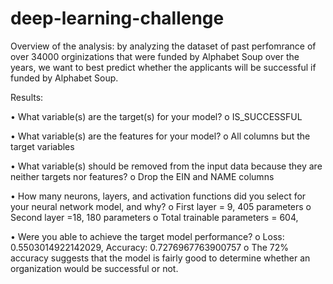 # deep-learning-challenge
Overview of the analysis: by analyzing the dataset of past perfomrance of over 34000 orginizations that were funded by Alphabet Soup over the years, we want to best predict whether the applicants will be successful if funded by Alphabet Soup.

Results: 

•	What variable(s) are the target(s) for your model?
      o	IS_SUCCESSFUL

•	What variable(s) are the features for your model?
      o	All columns but the target variables

•	What variable(s) should be removed from the input data because they are neither targets nor features?
      o	Drop the EIN and NAME columns


•	How many neurons, layers, and activation functions did you select for your neural network model, and why?
      o	First layer = 9, 405 parameters
      o	Second layer =18, 180 parameters
      o	Total trainable parameters = 604, 

•	Were you able to achieve the target model performance?
      o	Loss: 0.5503014922142029, Accuracy: 0.7276967763900757
      o	The 72% accuracy suggests that the model is fairly good to determine whether an organization would be successful or not.
  



